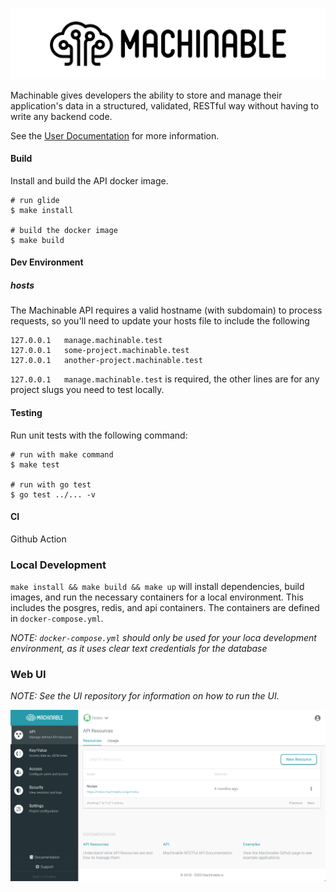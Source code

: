 
![Image of Machinable UI](images/logo.png)

Machinable gives developers the ability to store and manage their application's data in a structured, validated, RESTful way without having to write any backend code.

See the [User Documentation](https://www.machinable.io/documentation/) for more information.

#### Build

Install and build the API docker image.

```
# run glide
$ make install

# build the docker image
$ make build
```

#### Dev Environment

##### hosts

The Machinable API requires a valid hostname (with subdomain) to process requests, so you'll need to update your hosts file to include the following

```
127.0.0.1   manage.machinable.test
127.0.0.1   some-project.machinable.test
127.0.0.1   another-project.machinable.test
```

`127.0.0.1   manage.machinable.test` is required, the other lines are for any project slugs you need to test locally.

#### Testing

Run unit tests with the following command:

```
# run with make command
$ make test

# run with go test
$ go test ../... -v
```

#### CI

Github Action

### Local Development

`make install && make build && make up` will install dependencies, build images, and run the necessary containers for a local environment. This includes the posgres, redis, and api containers. The containers are defined in `docker-compose.yml`.

_NOTE: `docker-compose.yml` should only be used for your loca development environment, as it uses clear text credentials for the database_

### Web UI

_NOTE: See the UI repository for information on how to run the UI._

![Image of Machinable UI](images/ui_1.png)
